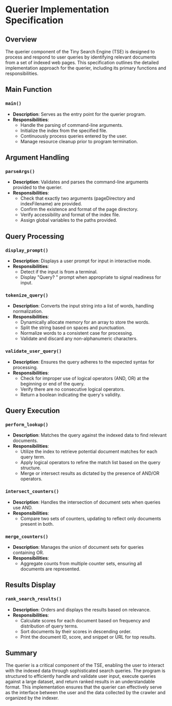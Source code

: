 # Querier Implementation Specification

## Overview

The querier component of the Tiny Search Engine (TSE) is designed to process and respond to user queries by identifying relevant documents from a set of indexed web pages. This specification outlines the detailed implementation approach for the querier, including its primary functions and responsibilities.

## Main Function

### `main()`
- **Description**: Serves as the entry point for the querier program.
- **Responsibilities**:
  - Handle the parsing of command-line arguments.
  - Initialize the index from the specified file.
  - Continuously process queries entered by the user.
  - Manage resource cleanup prior to program termination.

## Argument Handling

### `parseArgs()`
- **Description**: Validates and parses the command-line arguments provided to the querier.
- **Responsibilities**:
  - Check that exactly two arguments (pageDirectory and indexFilename) are provided.
  - Confirm the existence and format of the page directory.
  - Verify accessibility and format of the index file.
  - Assign global variables to the paths provided.

## Query Processing

### `display_prompt()`
- **Description**: Displays a user prompt for input in interactive mode.
- **Responsibilities**:
  - Detect if the input is from a terminal.
  - Display "Query? " prompt when appropriate to signal readiness for input.

### `tokenize_query()`
- **Description**: Converts the input string into a list of words, handling normalization.
- **Responsibilities**:
  - Dynamically allocate memory for an array to store the words.
  - Split the string based on spaces and punctuation.
  - Normalize words to a consistent case for processing.
  - Validate and discard any non-alphanumeric characters.

### `validate_user_query()`
- **Description**: Ensures the query adheres to the expected syntax for processing.
- **Responsibilities**:
  - Check for improper use of logical operators (AND, OR) at the beginning or end of the query.
  - Verify there are no consecutive logical operators.
  - Return a boolean indicating the query's validity.

## Query Execution

### `perform_lookup()`
- **Description**: Matches the query against the indexed data to find relevant documents.
- **Responsibilities**:
  - Utilize the index to retrieve potential document matches for each query term.
  - Apply logical operators to refine the match list based on the query structure.
  - Merge or intersect results as dictated by the presence of AND/OR operators.

### `intersect_counters()`
- **Description**: Handles the intersection of document sets when queries use AND.
- **Responsibilities**:
  - Compare two sets of counters, updating to reflect only documents present in both.

### `merge_counters()`
- **Description**: Manages the union of document sets for queries containing OR.
- **Responsibilities**:
  - Aggregate counts from multiple counter sets, ensuring all documents are represented.

## Results Display

### `rank_search_results()`
- **Description**: Orders and displays the results based on relevance.
- **Responsibilities**:
  - Calculate scores for each document based on frequency and distribution of query terms.
  - Sort documents by their scores in descending order.
  - Print the document ID, score, and snippet or URL for top results.

## Summary

The querier is a critical component of the TSE, enabling the user to interact with the indexed data through sophisticated search queries. The program is structured to efficiently handle and validate user input, execute queries against a large dataset, and return ranked results in an understandable format. This implementation ensures that the querier can effectively serve as the interface between the user and the data collected by the crawler and organized by the indexer. 

